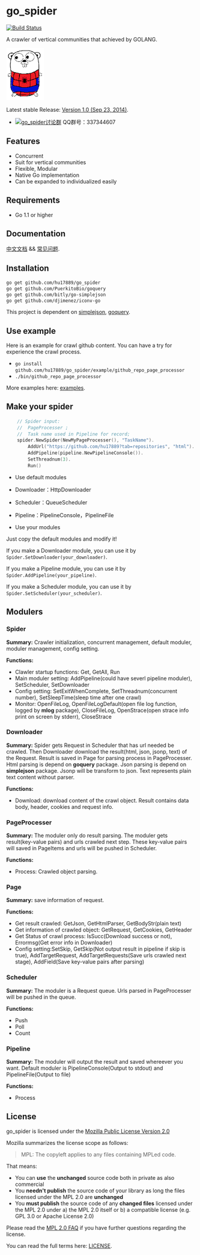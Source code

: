 go_spider
=========

[![Build Status](https://travis-ci.org/hu17889/go_spider.svg)](https://travis-ci.org/hu17889/go_spider)


A crawler of vertical communities that achieved by GOLANG. 

![image](https://raw.githubusercontent.com/hu17889/doc/master/go_spider/img/logo.png)


Latest stable Release: [Version 1.0 (Sep 23, 2014)](https://github.com/hu17889/go_spider/releases).


* [![go_spider讨论群](http://pub.idqqimg.com/wpa/images/group.png)](http://shang.qq.com/wpa/qunwpa?idkey=29f4d06e7fa2b401bc231274d08ada879db777bbf955a44c0e598aaf3d574963) QQ群号：337344607


## Features

* Concurrent 
* Suit for vertical communities
* Flexible, Modular
* Native Go implementation
* Can be expanded to individualized easily


## Requirements

* Go 1.1 or higher

## Documentation

[中文文档](https://github.com/hu17889/go_spider/wiki/%E4%B8%AD%E6%96%87%E6%96%87%E6%A1%A3) && [常见问题](https://github.com/hu17889/go_spider/wiki/%E5%B8%B8%E8%A7%81%E9%97%AE%E9%A2%98%E4%B8%8E%E5%8A%9F%E8%83%BD%E8%AF%B4%E6%98%8E).


## Installation

```
go get github.com/hu17889/go_spider
go get github.com/PuerkitoBio/goquery
go get github.com/bitly/go-simplejson
go get github.com/djimenez/iconv-go
```

This project is dependent on [simplejson](https://github.com/bitly/go-simplejson/blob/master/simplejson.go), [goquery](https://github.com/PuerkitoBio/goquery).


## Use example

Here is an example for crawl github content. You can have a try for experience the crawl process.
* `go install github.com/hu17889/go_spider/example/github_repo_page_processor`
* `./bin/github_repo_page_processor`

More examples here: [examples](https://github.com/hu17889/go_spider/tree/master/example).


## Make your spider

``` Go
    // Spider input:
    //  PageProcesser ;
    //  Task name used in Pipeline for record;
    spider.NewSpider(NewMyPageProcesser(), "TaskName").
        AddUrl("https://github.com/hu17889?tab=repositories", "html"). // Start url, html is the responce type ("html" or "json")
        AddPipeline(pipeline.NewPipelineConsole()).                    // Print result on screen
        SetThreadnum(3).                                               // Crawl request by three Coroutines
        Run()
```

- Use default modules 

 - Downloader：HttpDownloader
 - Scheduler：QueueScheduler
 - Pipeline：PipelineConsole，PipelineFile

- Use your modules

Just copy the default modules and modify it!

If you make a Downloader module, you can use it by `Spider.SetDownloader(your_downloader)`.

If you make a Pipeline module, you can use it by `Spider.AddPipeline(your_pipeline)`.

If you make a Scheduler module, you can use it by `Spider.SetScheduler(your_scheduler)`.


## Modulers

### Spider

**Summary:** Crawler initialization, concurrent management, default moduler, moduler management, config setting.

**Functions:** 

- Clawler startup functions: Get, GetAll, Run
- Main moduler setting: AddPipeline(could have severl pipeline moduler), SetScheduler, SetDownloader
- Config setting: SetExitWhenComplete, SetThreadnum(concurrent number), SetSleepTime(sleep time after one crawl)
- Monitor: OpenFileLog, OpenFileLogDefault(open file log function, logged by **mlog** package), CloseFileLog, OpenStrace(open strace info print on screen by stderr), CloseStrace

### Downloader

**Summary:** Spider gets Request in Scheduler that has url needed be crawled. Then Downloader download the result(html, json, jsonp, text) of the Request. Result is saved in Page for parsing process in PageProcesser.
Html parsing is depend on **goquery** package. Json parsing is depend on **simplejson** package. Jsonp will be transform to json. Text represents plain text content without parser. 

**Functions:**

- Download: download content of the crawl object. Result contains data body, header, cookies and request info.

### PageProcesser

**Summary:** The moduler only do result parsing. The moduler gets result(key-value pairs) and urls crawled next step. 
These key-value pairs will saved in PageItems and urls will be pushed in Scheduler.

**Functions:**

- Process: Crawled object parsing.

### Page

**Summary:** save information of request.

**Functions:** 

- Get result crawled: GetJson, GetHtmlParser, GetBodyStr(plain text)
- Get information of crawled object: GetRequest, GetCookies, GetHeader
- Get Status of crawl process: IsSucc(Download success or not), Errormsg(Get error info in Downloader)
- Config setting:SetSkip, GetSkip(Not output result in pipeline if skip is true), AddTargetRequest, AddTargetRequests(Save urls crawled next stage), AddField(Save key-value pairs after parsing)


### Scheduler

**Summary:** The moduler is a Request queue. Urls parsed in PageProcesser will be pushed in the queue.

**Functions:**

- Push
- Poll
- Count

### Pipeline

**Summary:** The moduler will output the result and saved whereever you want. Default moduler is PipelineConsole(Output to stdout) and PipelineFile(Output to file)

**Functions:**

- Process


## License
go_spider is licensed under the [Mozilla Public License Version 2.0](https://github.com/hu17889/go_spider/blob/master/LICENSE)

Mozilla summarizes the license scope as follows:
> MPL: The copyleft applies to any files containing MPLed code.


That means:
  * You can **use** the **unchanged** source code both in private as also commercial
  * You **needn't publish** the source code of your library as long the files licensed under the MPL 2.0 are **unchanged**
  * You **must publish** the source code of any **changed files** licensed under the MPL 2.0 under a) the MPL 2.0 itself or b) a compatible license (e.g. GPL 3.0 or Apache License 2.0)

Please read the [MPL 2.0 FAQ](http://www.mozilla.org/MPL/2.0/FAQ.html) if you have further questions regarding the license.

You can read the full terms here: [LICENSE](https://raw.github.com/go-sql-driver/mysql/master/LICENSE).
